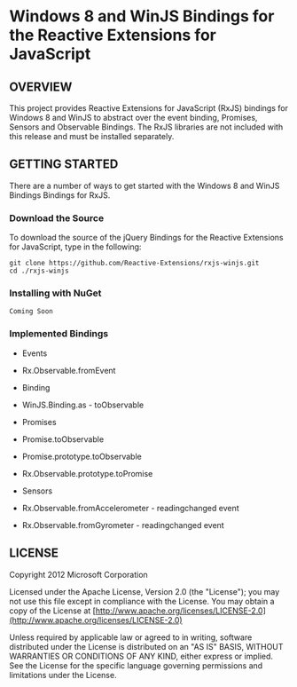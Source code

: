 Windows 8 and WinJS Bindings for the Reactive Extensions for JavaScript
=======================================================================
## OVERVIEW

This project provides Reactive Extensions for JavaScript (RxJS) bindings for Windows 8 and WinJS to abstract over the event binding, Promises, Sensors and Observable Bindings.  The RxJS libraries are not included with this release and must be installed separately.

## GETTING STARTED

There are a number of ways to get started with the Windows 8 and WinJS Bindings Bindings for RxJS.  

### Download the Source

To download the source of the jQuery Bindings for the Reactive Extensions for JavaScript, type in the following:

    git clone https://github.com/Reactive-Extensions/rxjs-winjs.git
    cd ./rxjs-winjs

 ### Installing with NuGet

	Coming Soon

### Implemented Bindings
* Events
 * Rx.Observable.fromEvent

* Binding
 * WinJS.Binding.as - toObservable

* Promises
 * Promise.toObservable
 * Promise.prototype.toObservable
 * Rx.Observable.prototype.toPromise

* Sensors
 * Rx.Observable.fromAccelerometer - readingchanged event
 * Rx.Observable.fromGyrometer - readingchanged event

## LICENSE

Copyright 2012 Microsoft Corporation

Licensed under the Apache License, Version 2.0 (the "License");
you may not use this file except in compliance with the License.
You may obtain a copy of the License at
  [http://www.apache.org/licenses/LICENSE-2.0](http://www.apache.org/licenses/LICENSE-2.0)

Unless required by applicable law or agreed to in writing, software
distributed under the License is distributed on an "AS IS" BASIS,
WITHOUT WARRANTIES OR CONDITIONS OF ANY KIND, either express or implied.
See the License for the specific language governing permissions and
limitations under the License.